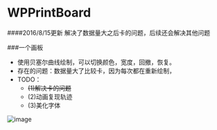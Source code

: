 # WPPrintBoard
####2016/8/15更新
解决了数据量大之后卡的问题，后续还会解决其他问题

###一个画板
- 使用贝塞尔曲线绘制，可以切换颜色，宽度，回撤，恢复。
- 存在的问题：数据量大了比较卡，因为每次都在重新绘制，
- TODO：
  - ~~(1)解决卡的问题~~
  - (2)动画复现轨迹
  - (3)美化字体
  
![image](https://github.com/Woooop/WPPrintBoard/blob/master/demoGif.gif)
